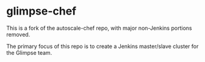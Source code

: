 # glimpse-chef

This is a fork of the autoscale-chef repo, with major non-Jenkins portions removed.

The primary focus of this repo is to create a Jenkins master/slave cluster for the Glimpse team.
